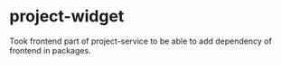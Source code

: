 # project-widget

Took frontend part of project-service to be able to add dependency of frontend in packages. 
